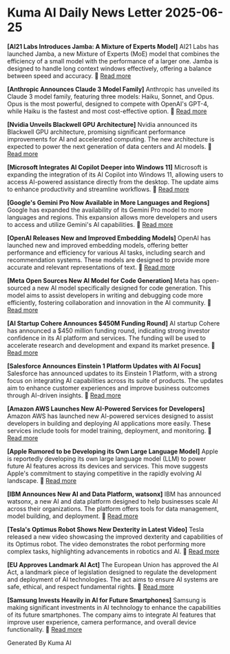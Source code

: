 # Kuma AI Daily News Letter 2025-06-25 

**[AI21 Labs Introduces Jamba: A Mixture of Experts Model]**
AI21 Labs has launched Jamba, a new Mixture of Experts (MoE) model that combines the efficiency of a small model with the performance of a larger one. Jamba is designed to handle long context windows effectively, offering a balance between speed and accuracy.
🔗 [Read more](https://venturebeat.com/ai/ai21-labs-introduces-jamba-a-mixture-of-experts-model/)

**[Anthropic Announces Claude 3 Model Family]**
Anthropic has unveiled its Claude 3 model family, featuring three models: Haiku, Sonnet, and Opus. Opus is the most powerful, designed to compete with OpenAI's GPT-4, while Haiku is the fastest and most cost-effective option.
🔗 [Read more](https://www.anthropic.com/news/claude-3-family)

**[Nvidia Unveils Blackwell GPU Architecture]**
Nvidia announced its Blackwell GPU architecture, promising significant performance improvements for AI and accelerated computing. The new architecture is expected to power the next generation of data centers and AI models.
🔗 [Read more](https://nvidianews.nvidia.com/news/nvidia-introduces-blackwell-platform-to-power-new-era-of-computing)

**[Microsoft Integrates AI Copilot Deeper into Windows 11]**
Microsoft is expanding the integration of its AI Copilot into Windows 11, allowing users to access AI-powered assistance directly from the desktop. The update aims to enhance productivity and streamline workflows.
🔗 [Read more](https://blogs.windows.com/windows-insider/2024/03/19/announcing-windows-11-insider-preview-build-22631-3447-beta-channel/)

**[Google's Gemini Pro Now Available in More Languages and Regions]**
Google has expanded the availability of its Gemini Pro model to more languages and regions. This expansion allows more developers and users to access and utilize Gemini's AI capabilities.
🔗 [Read more](https://developers.google.com/gemini/release-notes)

**[OpenAI Releases New and Improved Embedding Models]**
OpenAI has launched new and improved embedding models, offering better performance and efficiency for various AI tasks, including search and recommendation systems. These models are designed to provide more accurate and relevant representations of text.
🔗 [Read more](https://openai.com/blog/new-and-improved-embedding-model)

**[Meta Open Sources New AI Model for Code Generation]**
Meta has open-sourced a new AI model specifically designed for code generation. This model aims to assist developers in writing and debugging code more efficiently, fostering collaboration and innovation in the AI community.
🔗 [Read more](https://ai.meta.com/blog/code-llama-large-language-model-coding/)

**[AI Startup Cohere Announces $450M Funding Round]**
AI startup Cohere has announced a $450 million funding round, indicating strong investor confidence in its AI platform and services. The funding will be used to accelerate research and development and expand its market presence.
🔗 [Read more](https://techcrunch.com/2023/06/08/cohere-raises-450m-to-bring-generative-ai-to-the-enterprise/)

**[Salesforce Announces Einstein 1 Platform Updates with AI Focus]**
Salesforce has announced updates to its Einstein 1 Platform, with a strong focus on integrating AI capabilities across its suite of products. The updates aim to enhance customer experiences and improve business outcomes through AI-driven insights.
🔗 [Read more](https://www.salesforce.com/news/stories/einstein1-platform-overview/)

**[Amazon AWS Launches New AI-Powered Services for Developers]**
Amazon AWS has launched new AI-powered services designed to assist developers in building and deploying AI applications more easily. These services include tools for model training, deployment, and monitoring.
🔗 [Read more](https://aws.amazon.com/blogs/aws/aws-launches-new-services-for-developers-to-build-generative-ai-applications/)

**[Apple Rumored to be Developing its Own Large Language Model]**
Apple is reportedly developing its own large language model (LLM) to power future AI features across its devices and services. This move suggests Apple's commitment to staying competitive in the rapidly evolving AI landscape.
🔗 [Read more](https://www.macrumors.com/2023/07/19/apple-working-on-large-language-model/)

**[IBM Announces New AI and Data Platform, watsonx]**
IBM has announced watsonx, a new AI and data platform designed to help businesses scale AI across their organizations. The platform offers tools for data management, model building, and deployment.
🔗 [Read more](https://www.ibm.com/blogs/research/watsonx-platform-ai-data/)

**[Tesla's Optimus Robot Shows New Dexterity in Latest Video]**
Tesla released a new video showcasing the improved dexterity and capabilities of its Optimus robot. The video demonstrates the robot performing more complex tasks, highlighting advancements in robotics and AI.
🔗 [Read more](https://www.tesla.com/AIday)

**[EU Approves Landmark AI Act]**
The European Union has approved the AI Act, a landmark piece of legislation designed to regulate the development and deployment of AI technologies. The act aims to ensure AI systems are safe, ethical, and respect fundamental rights.
🔗 [Read more](https://www.europarl.europa.eu/news/en/press-room/20240308IPR19028/artificial-intelligence-act-meps-adopt-landmark-law)

**[Samsung Invests Heavily in AI for Future Smartphones]**
Samsung is making significant investments in AI technology to enhance the capabilities of its future smartphones. The company aims to integrate AI features that improve user experience, camera performance, and overall device functionality.
🔗 [Read more](https://news.samsung.com/global/samsung-electronics-announces-fourth-quarter-and-full-year-2023-results)

Generated By Kuma AI